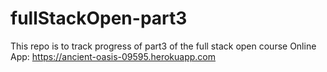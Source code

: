 # fullStackOpen-part3
This repo is to track progress of part3 of the full stack open course
Online App: https://ancient-oasis-09595.herokuapp.com